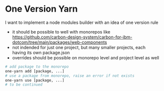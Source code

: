 # One Version Yarn

I want to implement a node modules builder with an idea of one version rule

* it should be possible to well with monorepos like https://github.com/carbon-design-system/carbon-for-ibm-dotcom/tree/main/packages/web-components
* not indended for just one project, but many smaller projects, each having its own package.json
* overrides should be possible on monorepo level and project level as well

```bash
# add package to the monorepo
one-yarn add [package, ...]
# use a package from monorepo, raise an error if not exists
one-yarn use [package, ...]
# to be continued
```
